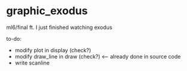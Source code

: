 # graphic_exodus
ml6/final ft. I just finished watching exodus

to-do:
- modify plot in display (check?)
- modify draw_line in draw (check?) <-- already done in source code
- write scanline

